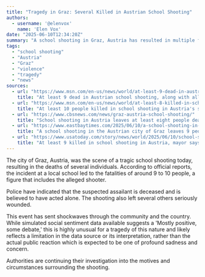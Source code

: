 ```yaml
---
title: "Tragedy in Graz: Several Killed in Austrian School Shooting"
authors:
  - username: '@elenvox'
    name: 'Elen Vox'
date: "2025-06-10T12:34:20Z"
summary: "A school shooting in Graz, Austria has resulted in multiple fatalities, including the suspected gunman. Explore the details of this tragic event and the latest reports."
tags:
  - "school shooting"
  - "Austria"
  - "Graz"
  - "violence"
  - "tragedy"
  - "news"
sources:
  - url: "https://www.msn.com/en-us/news/world/at-least-9-dead-in-austrian-school-shooting-along-with-alleged-shooter-mayor-says/ar-AA1Gq3y9"
    title: "At least 9 dead in Austrian school shooting, along with alleged shooter, mayor says"
  - url: "https://www.msn.com/en-us/news/world/at-least-8-killed-in-school-shooting-in-austrias-second-biggest-city-local-media-say/ar-AA1GqivB"
    title: "At least 10 people killed in school shooting in Austria's second biggest city"
  - url: "https://www.cbsnews.com/news/graz-austria-school-shooting/"
    title: "School shooting in Austria leaves at least eight people dead in city of Graz, officials say"
  - url: "https://www.eastbaytimes.com/2025/06/10/a-school-shooting-in-the-austrian-city-of-graz-leaves-9-people-and-the-suspected-gunman-dead/"
    title: "A school shooting in the Austrian city of Graz leaves 9 people and the suspected gunman dead"
  - url: "https://www.usatoday.com/story/news/world/2025/06/10/school-shooting-graz-austria/84127936007/"
    title: "At least 9 killed in school shooting in Austria, mayor says"
---
```


The city of Graz, Austria, was the scene of a tragic school shooting today, resulting in the deaths of several individuals. According to official reports, the incident at a local school led to the fatalities of around 9 to 10 people, a figure that includes the alleged shooter.

Police have indicated that the suspected assailant is deceased and is believed to have acted alone. The shooting also left several others seriously wounded.

This event has sent shockwaves through the community and the country. While simulated social sentiment data available suggests a 'Mostly positive, some debate,' this is highly unusual for a tragedy of this nature and likely reflects a limitation in the data source or its interpretation, rather than the actual public reaction which is expected to be one of profound sadness and concern.

Authorities are continuing their investigation into the motives and circumstances surrounding the shooting.
